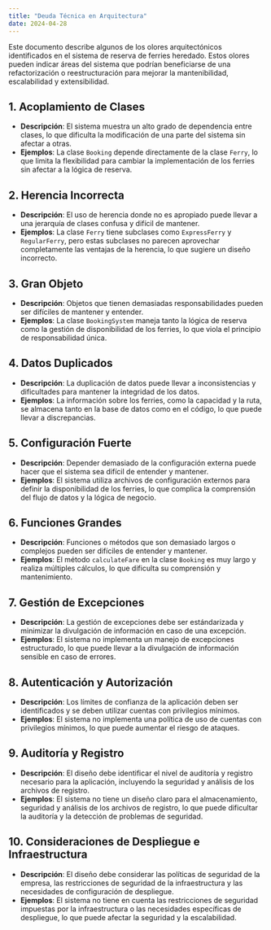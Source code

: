 ```yaml
---
title: "Deuda Técnica en Arquitectura"
date: 2024-04-28
---
```


Este documento describe algunos de los olores arquitectónicos identificados en el sistema de reserva de ferries heredado. 
Estos olores pueden indicar áreas del sistema que podrían beneficiarse de una refactorización o reestructuración para mejorar la mantenibilidad, escalabilidad y extensibilidad.

## 1. Acoplamiento de Clases

- **Descripción**: El sistema muestra un alto grado de dependencia entre clases, lo que dificulta la modificación de una parte del sistema sin afectar a otras.
- **Ejemplos**: La clase `Booking` depende directamente de la clase `Ferry`, lo que limita la flexibilidad para cambiar la implementación de los ferries sin afectar a la lógica de reserva.

## 2. Herencia Incorrecta

- **Descripción**: El uso de herencia donde no es apropiado puede llevar a una jerarquía de clases confusa y difícil de mantener.
- **Ejemplos**: La clase `Ferry` tiene subclases como `ExpressFerry` y `RegularFerry`, pero estas subclases no parecen aprovechar completamente las ventajas de la herencia, lo que sugiere un diseño incorrecto.

## 3. Gran Objeto

- **Descripción**: Objetos que tienen demasiadas responsabilidades pueden ser difíciles de mantener y entender.
- **Ejemplos**: La clase `BookingSystem` maneja tanto la lógica de reserva como la gestión de disponibilidad de los ferries, lo que viola el principio de responsabilidad única.

## 4. Datos Duplicados

- **Descripción**: La duplicación de datos puede llevar a inconsistencias y dificultades para mantener la integridad de los datos.
- **Ejemplos**: La información sobre los ferries, como la capacidad y la ruta, se almacena tanto en la base de datos como en el código, lo que puede llevar a discrepancias.

## 5. Configuración Fuerte

- **Descripción**: Depender demasiado de la configuración externa puede hacer que el sistema sea difícil de entender y mantener.
- **Ejemplos**: El sistema utiliza archivos de configuración externos para definir la disponibilidad de los ferries, lo que complica la comprensión del flujo de datos y la lógica de negocio.

## 6. Funciones Grandes

- **Descripción**: Funciones o métodos que son demasiado largos o complejos pueden ser difíciles de entender y mantener.
- **Ejemplos**: El método `calculateFare` en la clase `Booking` es muy largo y realiza múltiples cálculos, lo que dificulta su comprensión y mantenimiento.

## 7. Gestión de Excepciones

- **Descripción**: La gestión de excepciones debe ser estándarizada y minimizar la divulgación de información en caso de una excepción.
- **Ejemplos**: El sistema no implementa un manejo de excepciones estructurado, lo que puede llevar a la divulgación de información sensible en caso de errores.

## 8. Autenticación y Autorización

- **Descripción**: Los límites de confianza de la aplicación deben ser identificados y se deben utilizar cuentas con privilegios mínimos.
- **Ejemplos**: El sistema no implementa una política de uso de cuentas con privilegios mínimos, lo que puede aumentar el riesgo de ataques.

## 9. Auditoría y Registro

- **Descripción**: El diseño debe identificar el nivel de auditoría y registro necesario para la aplicación, incluyendo la seguridad y análisis de los archivos de registro.
- **Ejemplos**: El sistema no tiene un diseño claro para el almacenamiento, seguridad y análisis de los archivos de registro, 
lo que puede dificultar la auditoría y la detección de problemas de seguridad.

## 10. Consideraciones de Despliegue e Infraestructura

- **Descripción**: El diseño debe considerar las políticas de seguridad de la empresa, las restricciones de seguridad de la infraestructura y las necesidades de configuración de despliegue.
- **Ejemplos**: El sistema no tiene en cuenta las restricciones de seguridad impuestas por la infraestructura o las necesidades específicas de despliegue, 
lo que puede afectar la seguridad y la escalabilidad.
